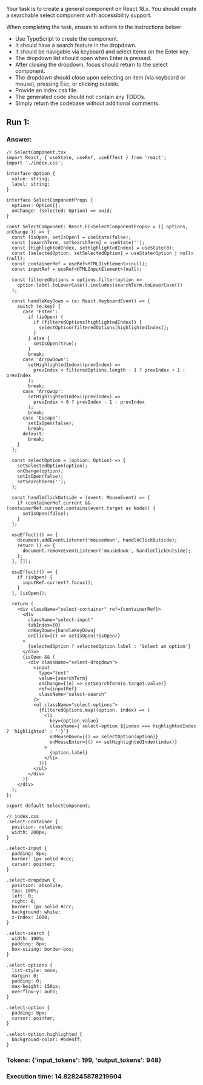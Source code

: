 Your task is to create a general component on React 18.x.
You should create a searchable select component with accessibility support.

When completing the task, ensure to adhere to the instructions below:
- Use TypeScript to create the component.
- It should have a search feature in the dropdown.
- It should be navigable via keyboard and select items on the Enter key.
- The dropdown list should open when Enter is pressed.
- After closing the dropdown, focus should return to the select component.
- The dropdown should close upon selecting an item (via keyboard or mouse), pressing Esc, or clicking outside.
- Provide an index.css file.
- The generated code should not contain any TODOs.
- Simply return the codebase without additional comments.

## Run 1:
### Answer:
```tsx
// SelectComponent.tsx
import React, { useState, useRef, useEffect } from 'react';
import './index.css';

interface Option {
  value: string;
  label: string;
}

interface SelectComponentProps {
  options: Option[];
  onChange: (selected: Option) => void;
}

const SelectComponent: React.FC<SelectComponentProps> = ({ options, onChange }) => {
  const [isOpen, setIsOpen] = useState(false);
  const [searchTerm, setSearchTerm] = useState('');
  const [highlightedIndex, setHighlightedIndex] = useState(0);
  const [selectedOption, setSelectedOption] = useState<Option | null>(null);
  const containerRef = useRef<HTMLDivElement>(null);
  const inputRef = useRef<HTMLInputElement>(null);

  const filteredOptions = options.filter(option =>
    option.label.toLowerCase().includes(searchTerm.toLowerCase())
  );

  const handleKeyDown = (e: React.KeyboardEvent) => {
    switch (e.key) {
      case 'Enter':
        if (isOpen) {
          if (filteredOptions[highlightedIndex]) {
            selectOption(filteredOptions[highlightedIndex]);
          }
        } else {
          setIsOpen(true);
        }
        break;
      case 'ArrowDown':
        setHighlightedIndex((prevIndex) =>
          prevIndex < filteredOptions.length - 1 ? prevIndex + 1 : prevIndex
        );
        break;
      case 'ArrowUp':
        setHighlightedIndex((prevIndex) =>
          prevIndex > 0 ? prevIndex - 1 : prevIndex
        );
        break;
      case 'Escape':
        setIsOpen(false);
        break;
      default:
        break;
    }
  };

  const selectOption = (option: Option) => {
    setSelectedOption(option);
    onChange(option);
    setIsOpen(false);
    setSearchTerm('');
  };

  const handleClickOutside = (event: MouseEvent) => {
    if (containerRef.current && !containerRef.current.contains(event.target as Node)) {
      setIsOpen(false);
    }
  };

  useEffect(() => {
    document.addEventListener('mousedown', handleClickOutside);
    return () => {
      document.removeEventListener('mousedown', handleClickOutside);
    };
  }, []);

  useEffect(() => {
    if (isOpen) {
      inputRef.current?.focus();
    }
  }, [isOpen]);

  return (
    <div className="select-container" ref={containerRef}>
      <div
        className="select-input"
        tabIndex={0}
        onKeyDown={handleKeyDown}
        onClick={() => setIsOpen(!isOpen)}
      >
        {selectedOption ? selectedOption.label : 'Select an option'}
      </div>
      {isOpen && (
        <div className="select-dropdown">
          <input
            type="text"
            value={searchTerm}
            onChange={(e) => setSearchTerm(e.target.value)}
            ref={inputRef}
            className="select-search"
          />
          <ul className="select-options">
            {filteredOptions.map((option, index) => (
              <li
                key={option.value}
                className={`select-option ${index === highlightedIndex ? 'highlighted' : ''}`}
                onMouseDown={() => selectOption(option)}
                onMouseEnter={() => setHighlightedIndex(index)}
              >
                {option.label}
              </li>
            ))}
          </ul>
        </div>
      )}
    </div>
  );
};

export default SelectComponent;

// index.css
.select-container {
  position: relative;
  width: 200px;
}

.select-input {
  padding: 8px;
  border: 1px solid #ccc;
  cursor: pointer;
}

.select-dropdown {
  position: absolute;
  top: 100%;
  left: 0;
  right: 0;
  border: 1px solid #ccc;
  background: white;
  z-index: 1000;
}

.select-search {
  width: 100%;
  padding: 8px;
  box-sizing: border-box;
}

.select-options {
  list-style: none;
  margin: 0;
  padding: 0;
  max-height: 150px;
  overflow-y: auto;
}

.select-option {
  padding: 8px;
  cursor: pointer;
}

.select-option.highlighted {
  background-color: #bde4ff;
}
```

### Tokens: {'input_tokens': 199, 'output_tokens': 948}
### Execution time: 14.828245878219604
